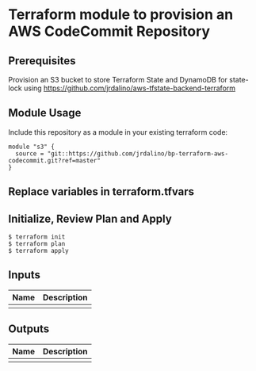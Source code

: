 # Terraform module to provision an AWS CodeCommit Repository

## Prerequisites
Provision an S3 bucket to store Terraform State and DynamoDB for state-lock
using https://github.com/jrdalino/aws-tfstate-backend-terraform

## Module Usage
Include this repository as a module in your existing terraform code:
```
module "s3" {
  source = "git::https://github.com/jrdalino/bp-terraform-aws-codecommit.git?ref=master"
}
```

## Replace variables in terraform.tfvars

## Initialize, Review Plan and Apply
```
$ terraform init
$ terraform plan
$ terraform apply
```

## Inputs
| Name | Description |
|------|-------------|
|  |  | 

## Outputs
| Name | Description |
|------|-------------|
|  |  | 